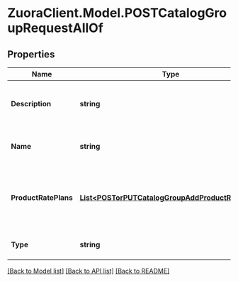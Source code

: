 # ZuoraClient.Model.POSTCatalogGroupRequestAllOf

## Properties

Name | Type | Description | Notes
------------ | ------------- | ------------- | -------------
**Description** | **string** | The description of the catalog group.  | [optional] 
**Name** | **string** | The unique name of the catalog group.  | [optional] 
**ProductRatePlans** | [**List&lt;POSTorPUTCatalogGroupAddProductRatePlan&gt;**](POSTorPUTCatalogGroupAddProductRatePlan.md) | The list of product rate plans to be added to the catalog group.  | [optional] 
**Type** | **string** | The type of the catalog group.   | [optional] [default to TypeEnum.Grading]

[[Back to Model list]](../README.md#documentation-for-models) [[Back to API list]](../README.md#documentation-for-api-endpoints) [[Back to README]](../README.md)

